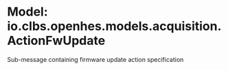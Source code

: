 # Model: io.clbs.openhes.models.acquisition.ActionFwUpdate

Sub-message containing firmware update action specification

